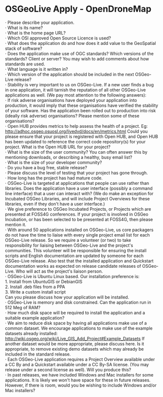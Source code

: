 # OSGeoLive Apply - OpenDroneMap #

· Please describe your application.   
	· What is its name?  
	· What is the home page URL?  
	· Which OSI approved Open Source Licence is used?  
	· What does the application do and how does it add value to the GeoSpatial stack of software?  
	· Does the application make use of OGC standards? Which versions of the standards? Client or server? You may wish to add comments about how standards are used.  
	· What language is it written in?  
	· Which version of the application should be included in the next OSGeo-Live release?  
· Stability is very important to us on OSGeo-Live. If a new user finds a bug in one application, it will tarnish the reputation of all other OSGeo-Live applications as well. (We pay most attention to the following answers):   
	· If risk adverse organisations have deployed your application into production, it would imply that these organisations have verified the stability of your software. Has the application been rolled out to production into risk (ideally risk adverse) organisations? Please mention some of these organisations?  
	· Open HUB provides metrics to help assess the health of a project. Eg: http://adhoc.osgeo.osuosl.org/livedvd/docs/en/metrics.html Could you please ensure that your project is registered with Open HUB, and Open HUB has been updated to reference the correct code repository(s) for your project. What is the Open HUB URL for your project?  
	· What is the size of the user community? You can often answer this by mentioning downloads, or describing a healthy, busy email list?  
	· What is the size of your developer community?  
	· Do you have a bug free, stable release?  
	· Please discuss the level of testing that your project has gone through.  
	· How long has the project has had mature code.  
· OSGeo-Live is targeted at applications that people can use rather than libraries. Does the application have a user interface (possibly a command line interface) that a user can interact with? (We do make an exception for Incubated OSGeo Libraries, and will include Project Overviews for these libraries, even if they don't have a user interface.)  
· We give preference to OSGeo Incubated Projects, or Projects which are presented at FOSS4G conferences. If your project is involved in OSGeo Incubation, or has been selected to be presented at FOSS4G, then please mention it.  
· With around 50 applications installed on OSGeo-Live, us core packagers do not have the time to liaise with every single project email list for each OSGeo-Live release. So we require a volunteer (or two) to take responsibility for liaising between OSGeo-Live and the project's communities. This volunteer will be responsible for ensuring the install scripts and English documentation are updated by someone for each OSGeo-Live release. Also test that the installed application and Quickstart documentation works as expected on release candidate releases of OSGeo-Live. Who will act as the project's liaison person.  
· OSGeo-Live is Ubuntu Linux based. Our installation preference is:  
	1. Install from UbuntuGIS or DebianGIS  
	2. Install .deb files from a PPA  
	3. Write a custom install script  
	Can you please discuss how your application will be installed.  
· OSGeo-Live is memory and disk constrained. Can the application run in 512 Meg of RAM?  
· How much disk space will be required to install the application and a suitable example application?  
· We aim to reduce disk space by having all applications make use of a common dataset. We encourage applications to make use of the example datasets already installed:  
	http://wiki.osgeo.org/wiki/Live_GIS_Add_Project#Example_Datasets If another dataset would be more appropriate, please discuss here. Is it appropriate, to remove existing demo datasets which may already be included in the standard release.  
· Each OSGeo-Live application requires a Project Overview available under a CC By and a Quickstart available under a CC By-SA license. (You may release under a second license as well). Will you produce this?  
· In past releases, we have included Windows and Mac installers for some applications. It is likely we won't have space for these in future releases. However, if there is room, would you be wishing to include Windows and/or Mac installers?  
